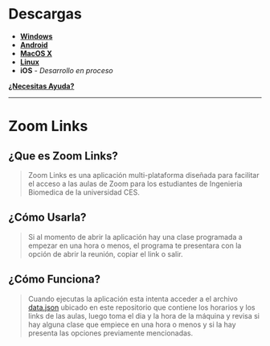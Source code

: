 # Descargas
+ [**Windows**](https://github.com/shernandezz/zoom-links/raw/master/Versions/Windows/ZL%20Windows%20Installer.exe)
+ [**Android**](https://github.com/shernandezz/zoom-links/raw/master/Versions/Android/ZL%20andriod.apk)
+ [**MacOS X**](https://github.com/shernandezz/zoom-links/raw/master/Versions/MacOS/Zoom%20Links.app.zip)
+ [**Linux**](https://github.com/shernandezz/zoom-links/raw/master/Versions/Linux/Zoom%20Links)
+ **iOS** - _Desarrollo en proceso_

[**¿Necesitas Ayuda?**](/HELP.md#ayuda)

***

# Zoom Links
## ¿Que es Zoom Links?
> Zoom Links es una aplicación multi-plataforma diseñada para facilitar el acceso a las aulas de Zoom para los estudiantes de Ingenieria Biomedica de la universidad CES.
## ¿Cómo Usarla?
> Si al momento de abrir la aplicación hay una clase programada a empezar en una hora o menos, el programa te presentara con la opción de abrir la reunión, copiar el link o salir.
## ¿Cómo Funciona?
> Cuando ejecutas la aplicación esta intenta acceder a el archivo [data.json](/JSON%20files/data.json) ubicado en este repositorio que contiene los horarios y los links de las aulas, luego toma el dia y la hora de la máquina y revisa si hay alguna clase que empiece en una hora o menos y si la hay presenta las opciones previamente mencionadas.
